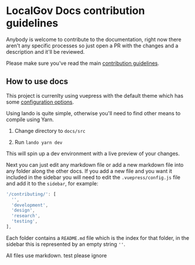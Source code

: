 # LocalGov Docs contribution guidelines

Anybody is welcome to contribute to the documentation, right now there aren't any specific processes so just open a PR with the changes and a description and it'll be reviewed.

Please make sure you've read the main [contribution guidelines](https://github.com/localgovdrupal/localgov/blob/2.x/CONTRIBUTING.md).

## How to use docs

This project is currenlty using vuepress with the default theme which has some [configuration options](https://vuepress.vuejs.org/theme/).

Using lando is quite simple, otherwise you'll need to find other means to compile using Yarn.

1. Change directory to `docs/src`

2. Run `lando yarn dev`

This will spin up a dev environment with a live preview of your changes.

Next you can just edit any markdown file or add a new markdown file into any folder along the other docs. If you add a new file and you want it included in the sidebar you will need to edit the `.vuepress/config.js` file and add it to the `sidebar`, for example:

```js
'/contributing/': [
  '',
  'development',
  'design',
  'research',
  'testing',
],
```

Each folder contains a `README.md` file which is the index for that folder, in the sidebar this is represented by an empty string `''`.

All files use markdown.
test please ignore